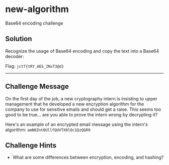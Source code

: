 # new-algorithm

Base64 encoding challenge

## Solution

Recognize the usage of Base64 encoding and copy the text into a Base64 decoder:

Flag: `jctf{tRY_AES_INsT3@d}`

---

## Challenge Message
On the first day of the job, a new cryptography intern is insisting to upper management that he developed a new encryption algorithm for the company to use for sensitive emails and should get a raise. This seems too good to be true... are you able to prove the intern wrong by decrypting it?

Here's an example of an encrypted email message using the intern's algorithm:
`amN0Znt0UllfQUVTX0lOc1QzQGR9`

## Challenge Hints

* What are some differences between encryption, encoding, and hashing?
